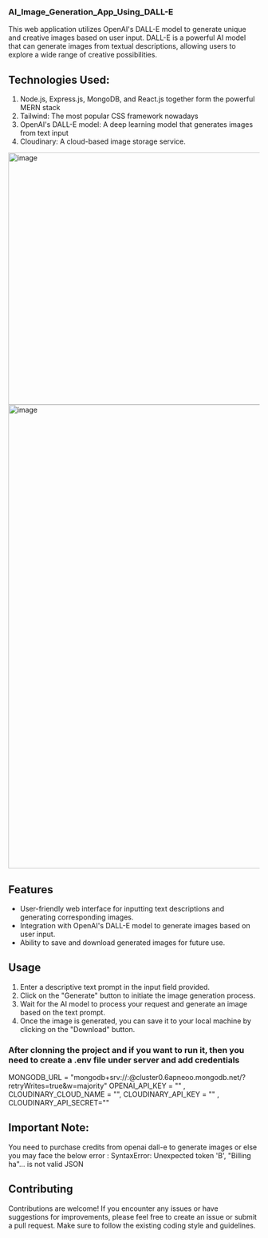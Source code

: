 ### AI_Image_Generation_App_Using_DALL-E

This web application utilizes OpenAI's DALL-E model to generate unique and creative images based on user input. DALL-E is a powerful AI model that can generate images from textual descriptions, allowing users to explore a wide range of creative possibilities.

## Technologies Used:
1. Node.js, Express.js, MongoDB, and React.js together form the powerful MERN stack
2. Tailwind: The most popular CSS framework nowadays
3. OpenAI's DALL-E model: A deep learning model that generates images from text input
4. Cloudinary: A cloud-based image storage service.

<img width="505" alt="image" src="https://github.com/fahad-ui/AI_Image_Generation_App_Using_DALL-E/assets/75291621/b033bd3e-97a7-4743-bf6b-864d47167812">
<img width="930" alt="image" src="https://github.com/fahad-ui/AI_Image_Generation_App_Using_DALL-E/assets/75291621/ab0d8527-6912-46b4-aad4-71579aa08074">

## Features
- User-friendly web interface for inputting text descriptions and generating corresponding images.
- Integration with OpenAI's DALL-E model to generate images based on user input.
- Ability to save and download generated images for future use.

## Usage
1. Enter a descriptive text prompt in the input field provided.
2. Click on the "Generate" button to initiate the image generation process.
3. Wait for the AI model to process your request and generate an image based on the text prompt.
4. Once the image is generated, you can save it to your local machine by clicking on the "Download" button.

 ### After clonning the project and if you want to run it, then you need to create a .env file under server and add credentials
MONGODB_URL = "mongodb+srv://<Username>:<Password>@cluster0.6apneoo.mongodb.net/?retryWrites=true&w=majority"
OPENAI_API_KEY = "" ,
CLOUDINARY_CLOUD_NAME = "",
CLOUDINARY_API_KEY = "" ,
CLOUDINARY_API_SECRET=""

## Important Note:
You need to purchase credits from openai dall-e to generate images or else you may face the below error :
SyntaxError: Unexpected token 'B', "Billing ha"... is not valid JSON
 
 ## Contributing
Contributions are welcome! If you encounter any issues or have suggestions for improvements, please feel free to create an issue or submit a pull request. Make sure to follow the existing coding style and guidelines.
